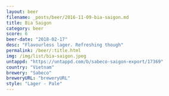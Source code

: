 ```yaml
---
layout: beer
filename: _posts/beer/2016-11-09-bia-saigon.md
title: Bia Saigon
category: beer
score: 6
beer-date: "2018-02-17"
desc: "Flavourless lager. Refreshing though"
permalink: /beer/:title.html
img: /img/list/bia-saigon.jpeg
untappd: "https://untappd.com/b/sabeco-saigon-export/17369"
country: "Vietnam"
brewery: "Sabeco"
breweryURL: "breweryURL"
style: "Lager - Pale"
---
```

